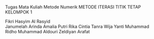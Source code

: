 Tugas Mata Kuliah Metode Numerik 
METODE ITERASI TITIK TETAP
KELOMPOK 1

Fikri Hasyim Al Rasyid<br>
Janumelah
Arinda Amalia Putri
Rika Cintia
Tanra Wija Yanti
Muhammad Ridho
Muhammad Aldouri
Zeldiyan Arafat

